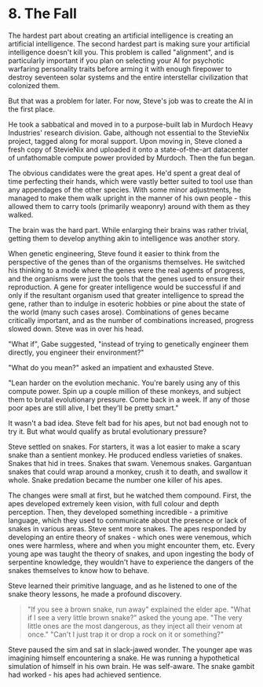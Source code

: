 # 8. The Fall

The hardest part about creating an artificial intelligence is creating an artificial intelligence. The second hardest part is making sure your artificial intelligence doesn't kill you. This problem is called "alignment", and is particularly important if you plan on selecting your AI for psychotic warfaring personality traits before arming it with enough firepower to destroy seventeen solar systems and the entire interstellar civilization that colonized them.

But that was a problem for later. For now, Steve's job was to create the AI in the first place.

He took a sabbatical and moved in to a purpose-built lab in Murdoch Heavy Industries' research division. Gabe, although not essential to the StevieNix project, tagged along for moral support. Upon moving in, Steve cloned a fresh copy of StevieNix and uploaded it onto a state-of-the-art datacenter of unfathomable compute power provided by Murdoch. Then the fun began.

The obvious candidates were the great apes. He'd spent a great deal of time perfecting their hands, which were vastly better suited to tool use than any appendages of the other species. With some minor adjustments, he managed to make them walk upright in the manner of his own people - this allowed them to carry tools (primarily weaponry) around with them as they walked.

The brain was the hard part. While enlarging their brains was rather trivial, getting them to develop anything akin to intelligence was another story.

When genetic engineering, Steve found it easier to think from the perspective of the genes than of the organisms themselves. He switched his thinking to a mode where the genes were the real agents of progress, and the organisms were just the tools that the genes used to ensure their reproduction. A gene for greater intelligence would be successful if and only if the resultant organism used that greater intelligence to spread the gene, rather than to indulge in esoteric hobbies or pine about the state of the world (many such cases arose). Combinations of genes became critically important, and as the number of combinations increased, progress slowed down. Steve was in over his head.

"What if", Gabe suggested, "instead of trying to genetically engineer them directly, you engineer their environment?"

"What do you mean?" asked an impatient and exhausted Steve.

"Lean harder on the evolution mechanic. You're barely using any of this compute power. Spin up a couple million of these monkeys, and subject them to brutal evolutionary pressure. Come back in a week. If any of those poor apes are still alive, I bet they'll be pretty smart."

It wasn't a bad idea. Steve felt bad for his apes, but not bad enough not to try it. But what would qualify as brutal evolutionary pressure?

Steve settled on snakes. For starters, it was a lot easier to make a scary snake than a sentient monkey. He produced endless varieties of snakes. Snakes that hid in trees. Snakes that swam. Venemous snakes. Gargantuan snakes that could wrap around a monkey, crush it to death, and swallow it whole. Snake predation became the number one killer of his apes.

The changes were small at first, but he watched them compound. First, the apes developed extremely keen vision, with full colour and depth perception. Then, they developed something incredible - a primitive language, which they used to communicate about the presence or lack of snakes in various areas. Steve sent more snakes. The apes responded by developing an entire theory of snakes - which ones were venemous, which ones were harmless, where and when you might encounter them, etc. Every young ape was taught the theory of snakes, and upon ingesting the body of serpentine knowledge, they wouldn't have to experience the dangers of the snakes themselves to know how to behave.

Steve learned their primitive language, and as he listened to one of the snake theory lessons, he made a profound discovery.

> "If you see a brown snake, run away" explained the elder ape.
> "What if I see a very little brown snake?" asked the young ape.
> "The very little ones are the most dangerous, as they inject all their venom at once."
> "Can't I just trap it or drop a rock on it or something?"

Steve paused the sim and sat in slack-jawed wonder. The younger ape was imagining himself encountering a snake. He was running a hypothetical simulation of himself in his own brain. He was self-aware. The snake gambit had worked - his apes had achieved sentience.
